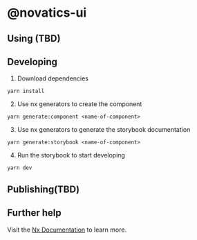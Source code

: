 

# @novatics-ui

## Using (TBD)

## Developing

1. Download dependencies

```shell
yarn install
```

2. Use nx generators to create the component

```shell
yarn generate:component <name-of-component>
```
3. Use nx generators to generate the storybook documentation

```shell
yarn generate:storybook <name-of-component>
```
4. Run the storybook to start developing
```shell
yarn dev

```

## Publishing(TBD)



## Further help

Visit the [Nx Documentation](https://nx.dev) to learn more.


